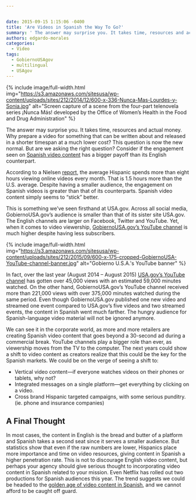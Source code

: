 ```yaml
---


date: 2015-09-15 1:15:06 -0400
title: 'Are Videos in Spanish the Way To Go?'
summary: ' The answer may surprise you. It takes time, resources and actual money. Why prepare a video for something that can be written about and released in a'
authors: edgardo-morales
categories:
  - Video
tags:
  - GobiernoUSAgov
  - multilingual
  - USAgov
---
```



{% include image/full-width.html img="https://s3.amazonaws.com/sitesusa/wp-content/uploads/sites/212/2014/12/600-x-336-Nunca-Mas-Lourdes-y-Sonia.jpg" alt="Screen capture of a scene from the four-part telenovela series ¡Nunca Más! developed by the Office of Women’s Health in the Food and Drug Administration" %}

The answer may surprise you. It takes time, resources and actual money. Why prepare a video for something that can be written about and released in a shorter timespan at a much lower cost? This question is now the new normal. But are we asking the right question? Consider if the engagement seen on [Spanish video content](https://www.WHATEVER/2014/12/05/promoting-womens-health-through-dynamic-multilingual-content/) has a bigger payoff than its English counterpart.

According to a Nielsen [report](http://www.nielsen.com/us/en/insights/news/2014/digital-es-universal-how-us-hispanics-are-driving-growth-in-digital.html), the average Hispanic spends more than eight hours viewing online videos every month. That is 1.5 hours more than the U.S. average. Despite having a smaller audience, the engagement on Spanish videos is greater than that of its counterparts. Spanish video content simply seems to “stick” better.

This is something we’ve seen firsthand at USA.gov. Across all social media, GobiernoUSA.gov’s audience is smaller than that of its sister site USA.gov. The English channels are larger on Facebook, Twitter and YouTube. Yet, when it comes to video viewership, [GobiernoUSA.gov’s YouTube channel](https://www.youtube.com/user/GobiernoUSA) is much higher despite having less subscribers.


{% include image/full-width.html img="https://s3.amazonaws.com/sitesusa/wp-content/uploads/sites/212/2015/09/600-x-175-cropped-GobiernoUSA-YouTube-channel-banner.jpg" alt="Gobierno U.S.A.'s YouTube banner" %}

In fact, over the last year (August 2014 &#8211; August 2015) [USA.gov’s YouTube channel](https://www.youtube.com/user/USGovernment) has gotten over 45,000 views with an estimated 59,000 minutes watched. On the other hand, GobiernoUSA.gov’s YouTube channel received more than 221,000 views with over 375,000 minutes watched during the same period. Even though GobiernoUSA.gov published one new video and streamed one event compared to USA.gov’s five videos and two streamed events, the content in Spanish went much farther. The hungry audience for Spanish-language video material will not be ignored anymore.

We can see it in the corporate world, as more and more retailers are creating Spanish video content that goes beyond a 30-second ad during a commercial break. YouTube channels play a bigger role than ever, as viewership moves from the TV to the computer. The next years could show a shift to video content as creators realize that this could be the key for the Spanish markets. We could be on the verge of seeing a shift to:

  * Vertical video content—if everyone watches videos on their phones or tablets, why not?
  * Integrated messages on a single platform—get everything by clicking on a video.
  * Cross brand Hispanic targeted campaigns, with some serious punditry. (ie. phone and insurance companies)

## A Final Thought

In most cases, the content in English is the bread and butter of a platform and Spanish takes a second seat since it serves a smaller audience. But statistics show that even if the raw numbers are lower, Hispanics place more importance and time on video resources, giving content in Spanish a higher penetration rate. This is not to discourage English video content, but perhaps your agency should give serious thought to incorporating video content in Spanish related to your mission. Even Netflix has rolled out two productions for Spanish audiences this year. The trend suggests we could be headed to the [golden age of video content in Spanish](https://www.WHATEVER/2014/09/30/trends-on-tuesday-meet-the-mobile-power-users/), and we cannot afford to be caught off guard.